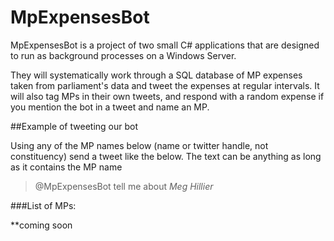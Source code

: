 # MpExpensesBot

MpExpensesBot is a project of two small C# applications that are designed to run as background processes on a Windows Server.

They will systematically work through a SQL database of MP expenses taken from parliament's data and tweet the expenses at regular intervals.  It will also tag MPs in their own tweets, and respond with a random expense if you mention the bot in a tweet and name an MP.

##Example of tweeting our bot

Using any of the MP names below (name or twitter handle, not constituency) send a tweet like the below.  The text can be anything as long as it contains the MP name

> @MpExpensesBot tell me about *Meg Hillier*

###List of MPs:

**coming soon
